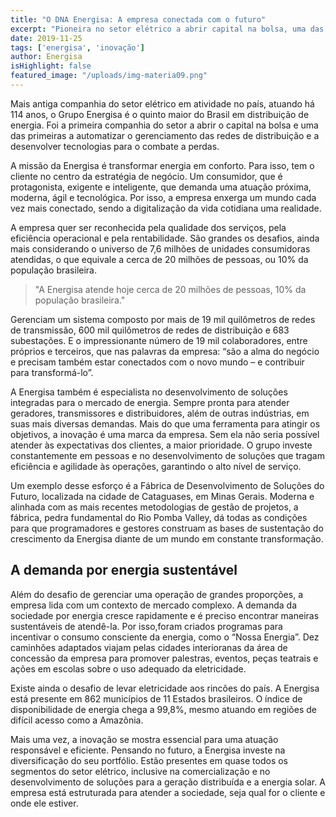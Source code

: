 ```yaml
---
title: "O DNA Energisa: A empresa conectada com o futuro"
excerpt: "Pioneira no setor elétrico a abrir capital na bolsa, uma das primeiras a automatizar o gerenciamento das redes de distribuição e a desenvolver tecnologias para o combate a perdas, Energisa tem o consumidor no centro de suas estratégias e foca na digitalização."
date: 2019-11-25
tags: ['energisa', 'inovação']
author: Energisa
isHighlight: false
featured_image: "/uploads/img-materia09.png"
---
```


Mais antiga companhia do setor elétrico em atividade no país, atuando há 114 anos, o Grupo Energisa é o quinto maior do Brasil em distribuição de energia. Foi a primeira companhia do setor a abrir o capital na bolsa e uma das primeiras a automatizar o gerenciamento das redes de distribuição e a desenvolver tecnologias para o combate a perdas.

A missão da Energisa é transformar energia em conforto. Para isso, tem o cliente no centro da estratégia de negócio. Um consumidor, que é protagonista, exigente e inteligente, que demanda uma atuação próxima, moderna, ágil e tecnológica. Por isso, a empresa enxerga um mundo cada vez mais conectado, sendo a digitalização da vida cotidiana uma realidade.

A empresa quer ser reconhecida pela qualidade dos serviços, pela eficiência operacional e pela rentabilidade. São grandes os desafios, ainda mais considerando o universo de 7,6 milhões de unidades consumidoras atendidas, o que equivale a cerca de 20 milhões de pessoas, ou 10% da população brasileira.

> "A Energisa atende hoje cerca de 20 milhões de pessoas, 10% da população brasileira."

Gerenciam um sistema composto por mais de 19 mil quilômetros de redes de transmissão, 600 mil quilômetros de redes de distribuição e 683 subestações. E o impressionante número de 19 mil colaboradores, entre próprios e terceiros, que nas palavras da empresa: “são a alma do negócio e precisam também estar conectados com o novo mundo – e contribuir para transformá-lo”.

A Energisa também é especialista no desenvolvimento de soluções integradas para o mercado de energia. Sempre pronta para atender geradores, transmissores e distribuidores, além de outras indústrias, em suas mais diversas demandas.
Mais do que uma ferramenta para atingir os objetivos, a inovação é uma marca da empresa. Sem ela não seria possível atender às expectativas dos clientes, a maior prioridade. O grupo investe constantemente em pessoas e no desenvolvimento de soluções que tragam eficiência e agilidade às operações, garantindo o alto nível de serviço.

Um exemplo desse esforço é a Fábrica de Desenvolvimento de Soluções do Futuro, localizada na cidade de Cataguases, em Minas Gerais. Moderna e alinhada com as mais recentes metodologias de gestão de projetos, a fábrica, pedra fundamental do Rio Pomba Valley, dá todas as condições para que programadores e gestores construam as bases de sustentação do crescimento da Energisa diante de um mundo em constante transformação.

## A demanda por energia sustentável

Além do desafio de gerenciar uma operação de grandes proporções, a empresa lida com um contexto de mercado complexo. A demanda da sociedade por energia cresce rapidamente e é preciso encontrar maneiras sustentáveis de atendê-la. Por isso,foram criados programas para incentivar o consumo consciente da energia, como o “Nossa Energia”. Dez caminhões adaptados viajam pelas cidades interioranas da área de concessão da empresa para promover palestras, eventos, peças teatrais e ações em escolas sobre o uso adequado da eletricidade.

Existe ainda o desafio de levar eletricidade aos rincões do país. A Energisa está presente em 862 municípios de 11 Estados brasileiros. O índice de disponibilidade de energia chega a 99,8%, mesmo atuando em regiões de difícil acesso como a Amazônia.

Mais uma vez, a inovação se mostra essencial para uma atuação responsável e eficiente.
Pensando no futuro, a Energisa investe na diversificação do seu portfólio. Estão presentes em quase todos os segmentos do setor elétrico, inclusive na comercialização e no desenvolvimento de soluções para a geração distribuída e a energia solar. A empresa está estruturada para atender a sociedade, seja qual for o cliente e onde ele estiver.